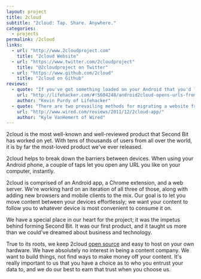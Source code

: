 ```yaml
---
layout: project
title: 2cloud
subtitle: "2cloud: Tap. Share. Anywhere."
categories:
  - projects
permalink: /2cloud
links:
  - url: "http://www.2cloudproject.com"
    title: "2cloud Website"
  - url: "https://www.twitter.com/2cloudproject"
    title: "@2cloudproject on Twitter"
  - url: "https://www.github.com/2cloud"
    title: "2cloud on Github"
reviews:
  - quote: "If you've got something loaded on your Android that you'd like to see in a full browser, you could email it, copy/paste the link, or just try and remember. Or use android2cloud to instantly open the link in Chrome."
    url: "http://lifehacker.com/#!5604248/android2cloud-opens-urls-from-your-phone-in-chrome"
    author: "Kevin Purdy of Lifehacker"
  - quote: "There are two prevailing methods for migrating a website from your phone to your desktop display: You can retype the URL by hand (a big pain) or email the link to yourself (a smaller pain, but a pain nonetheless). Enter 2cloud, which beams sites directly from the Share Page menu in the Android browser to a Google Chrome window on your desktop."
    url: "http://www.wired.com/reviews/2011/12/2cloud-app/"
    author: "Kyle VanHemert of Wired"
---
```

2cloud is the most well-known and well-reviewed product that Second Bit has worked on yet. With tens of thousands of users from all over the world, it is by far the most-loved product we've ever released.

2cloud helps to break down the barriers between devices. When using your Android phone, a couple of taps let you open any URL you like on your computer, instantly.

<!-- break -->

2cloud is comprised of an Android app, a Chrome extension, and a web server. We're working hard on an iteration of all three of those, along with adding new browsers and mobile clients to the mix. Our goal is to let you move content between your devices effortlessly; we want your content to follow you to whatever device is most convenient to consume it on.

We have a special place in our heart for the project; it was the impetus behind forming Second Bit. It was our first product, and it taught us more than we could've dreamed about business and technology.

True to its roots, we keep 2cloud [open source](https://github.com/2cloud "2cloud on Github") and easy to host on your own hardware. We have absolutely no interest in being a content company. We want to build things, not find ways to make money off your content. It's really important to us that you have a choice as to who you entrust your data to, and we do our best to earn that trust when you choose us.
